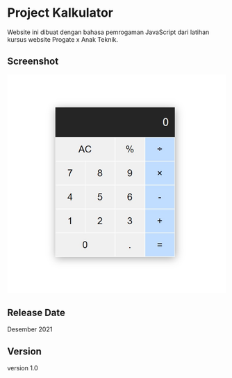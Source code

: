 # Project Kalkulator

Website ini dibuat dengan bahasa pemrogaman JavaScript dari latihan kursus website Progate x Anak Teknik.

## Screenshot

![Desktop Preview](images/screenshot.jpg)

## Release Date

Desember 2021

## Version

version 1.0
